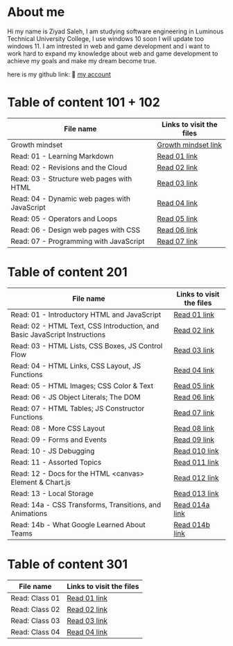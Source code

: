 # About me 

Hi my name is Ziyad Saleh, I am studying software engineering in Luminous Technical University College, I use windows 10 soon I will update too windows 11. I am intrested in web and game development and i want to work hard to expand my knowledge about web and game development to achieve my goals and make my dream become true.

here is my github link: 💙
[my account](https://github.com/Ziyadhs?tab=repositories)
# Table of content 101 + 102

| File name | Links to visit the files |
| --- | ----------- |
| Growth mindset | [Growth mindset link](https://ziyadhs.github.io/Read-Notes/101,102/growth%20mindset) |
| Read: 01 - Learning Markdown | [Read 01 link](https://ziyadhs.github.io/Read-Notes/101,102/Read:%2001%20-%20Learning%20Markdown) |
| Read: 02 - Revisions and the Cloud | [Read 02 link](https://ziyadhs.github.io/Read-Notes/101,102/Read:%2002%20-%20Revisions%20and%20the%20Cloud) |
| Read: 03 - Structure web pages with HTML | [Read 03 link](https://ziyadhs.github.io/Read-Notes/101,102/Read03) |
|  Read: 04 - Dynamic web pages with JavaScript | [Read 04 link](https://ziyadhs.github.io/Read-Notes/101,102/Read04) |
|  Read: 05 - Operators and Loops | [Read 05 link](https://ziyadhs.github.io/Read-Notes/101,102/Read05) |
|  Read: 06 - Design web pages with CSS | [Read 06 link](https://ziyadhs.github.io/Read-Notes/101,102/Read06) |
|  Read: 07 - Programming with JavaScript | [Read 07 link](https://ziyadhs.github.io/Read-Notes/101,102/Read07) |

# Table of content 201

| File name | Links to visit the files |
| --- | ----------- |
| Read: 01 - Introductory HTML and JavaScript | [Read 01 link](https://ziyadhs.github.io/Read-Notes/201/Read01c201) |
| Read: 02 - HTML Text, CSS Introduction, and Basic JavaScript Instructions | [Read 02 link](https://ziyadhs.github.io/Read-Notes/201/Read02c201) |
| Read: 03 - HTML Lists, CSS Boxes, JS Control Flow | [Read 03 link](https://ziyadhs.github.io/Read-Notes/201/Read03c201) |
| Read: 04 - HTML Links, CSS Layout, JS Functions | [Read 04 link](https://ziyadhs.github.io/Read-Notes/201/Read04c201) |
| Read: 05 - HTML Images; CSS Color & Text | [Read 05 link](https://ziyadhs.github.io/Read-Notes/201/Read05c201) |
| Read: 06 - JS Object Literals; The DOM | [Read 06 link](https://ziyadhs.github.io/Read-Notes/201/Read06c201) |
| Read: 07 - HTML Tables; JS Constructor Functions | [Read 07 link](https://ziyadhs.github.io/Read-Notes/201/Read07c201) |
| Read: 08 - More CSS Layout | [Read 08 link](https://ziyadhs.github.io/Read-Notes/201/Read08c201) |
| Read: 09 - Forms and Events | [Read 09 link](https://ziyadhs.github.io/Read-Notes/201/Read09c201) |
| Read: 10 - JS Debugging | [Read 010 link](https://ziyadhs.github.io/Read-Notes/201/Read010c201) |
| Read: 11 - Assorted Topics | [Read 011 link](https://ziyadhs.github.io/Read-Notes/201/Read011c201) |
| Read: 12 - Docs for the HTML &lt;canvas> Element & Chart.js | [Read 012 link](https://ziyadhs.github.io/Read-Notes/201/Read012c201) |
| Read: 13 - Local Storage | [Read 013 link](https://ziyadhs.github.io/Read-Notes/201/Read013c201) |
| Read: 14a - CSS Transforms, Transitions, and Animations | [Read 014a link](https://ziyadhs.github.io/Read-Notes/201/Read014c201a) |
| Read: 14b - What Google Learned About Teams | [Read 014b link](https://ziyadhs.github.io/Read-Notes/201/Read014c201b) |


# Table of content 301

| File name | Links to visit the files |
| --- | ----------- |
| Read: Class 01| [Read 01 link](https://ziyadhs.github.io/Read-Notes/301/Read01c301) |
| Read: Class 02| [Read 02 link](https://ziyadhs.github.io/Read-Notes/301/Read02c301) |
| Read: Class 03| [Read 03 link](https://ziyadhs.github.io/Read-Notes/301/Read03c301) |
| Read: Class 04| [Read 04 link](https://ziyadhs.github.io/Read-Notes/301/Read04c301) |